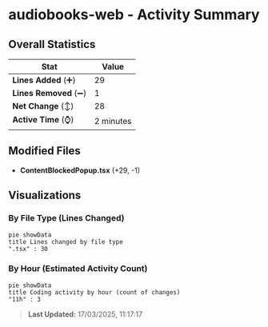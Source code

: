 # audiobooks-web - Activity Summary 

## Overall Statistics

| Stat                   | Value                                                             |
| ---------------------- | ----------------------------------------------------------------- |
| **Lines Added** (➕)   | 29                                          |
| **Lines Removed** (➖) | 1                                        |
| **Net Change** (↕)    | 28                |
| **Active Time** (⌚)   | 2 minutes |


## Modified Files
- **ContentBlockedPopup.tsx** (+29, -1)

## Visualizations

### By File Type (Lines Changed)

```mermaid
pie showData
title Lines changed by file type
".tsx" : 30
```

### By Hour (Estimated Activity Count)

```mermaid
pie showData
title Coding activity by hour (count of changes)
"11h" : 3
```


> **Last Updated:** 17/03/2025, 11:17:17
